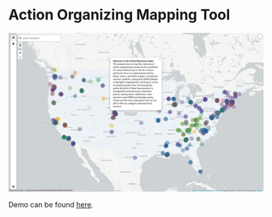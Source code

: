 # Action Organizing Mapping Tool

![Alt text](screen.png?raw=true "Direct Action Organizing Map")

Demo can be found [here](https://s3.us-east-2.amazonaws.com/resistancemap/maptest/index.html "Title").
